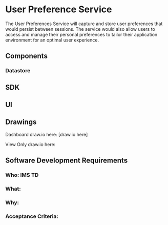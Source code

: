 # User Preference Service

The User Preferences Service will capture and store user preferences that would persist between sessions.  The service would also allow users to access and manage their personal preferences to tailor their application environment for an optimal user experience.

## **Components**
### Datastore

## SDK

## **UI**

## Drawings

Dashboard draw.io here: [draw.io here]

View Only draw.io here:



## **Software Development Requirements**



### Who: IMS TD



### What:


### Why:


### Acceptance Criteria:

